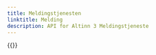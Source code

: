 ```yaml
---
title: Meldingstjenesten
linktitle: Melding
description: API for Altinn 3 Meldingstjeneste
---
```


{{<children />}}